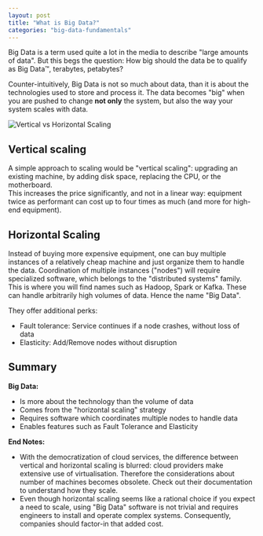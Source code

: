```yaml
---
layout: post
title: "What is Big Data?"
categories: "big-data-fundamentals"
---
```



Big Data is a term used quite a lot in the media to describe "large amounts of data". 
But this begs the question: How big should the data be to qualify as Big Data™, terabytes, petabytes?  

Counter-intuitively, Big Data is not so much about data, than it is about the technologies used to store and process it. The data becomes "big" when you are pushed to change __not only__ the system, but also the way your system scales with data.

![Vertical vs Horizontal Scaling](/assets/vertical-horizontal-scaling.png)

## Vertical scaling

A simple approach to scaling would be "vertical scaling": upgrading an existing machine, by adding disk space, replacing the CPU, or the motherboard.  
This increases the price significantly, and not in a linear way: equipment twice as performant can cost up to four times as much (and more for high-end equipment).

## Horizontal Scaling

Instead of buying more expensive equipment, one can buy multiple instances of a relatively cheap machine and just organize them to handle the data.
Coordination of multiple instances ("nodes") will require specialized software, which belongs to the "distributed systems" family. This is where you will find names such as Hadoop, Spark or Kafka. These can handle arbitrarily high volumes of data. Hence the name "Big Data".

They offer additional perks:
- Fault tolerance: Service continues if a node crashes, without loss of data
- Elasticity: Add/Remove nodes without disruption

## Summary
__Big Data:__
- Is more about the technology than the volume of data
- Comes from the "horizontal scaling" strategy
- Requires software which coordinates multiple nodes to handle data
- Enables features such as Fault Tolerance and Elasticity

__End Notes:__
- With the democratization of cloud services, the difference between vertical and horizontal scaling is blurred: cloud providers make extensive use of virtualisation. Therefore the considerations about number of machines becomes obsolete. Check out their documentation to understand how they scale.
- Even though horizontal scaling seems like a rational choice if you expect a need to scale, using "Big Data" software is not trivial and requires engineers to install and operate complex systems. Consequently, companies should factor-in that added cost.
